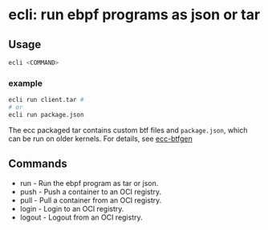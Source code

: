 # ecli: run ebpf programs as json or tar

## Usage

```sh
ecli <COMMAND>
```

### example
```sh
ecli run client.tar #
# or
ecli run package.json
```

The ecc packaged tar contains custom btf files and `package.json`,
which can be run on older kernels.
For details, see [ecc-btfgen](../ecc/usage.md#options)

## Commands

- run - Run the ebpf program as tar or json.
- push - Push a container to an OCI registry.
- pull - Pull a container from an OCI registry.
- login - Login to an OCI registry.
- logout - Logout from an OCI registry. 
